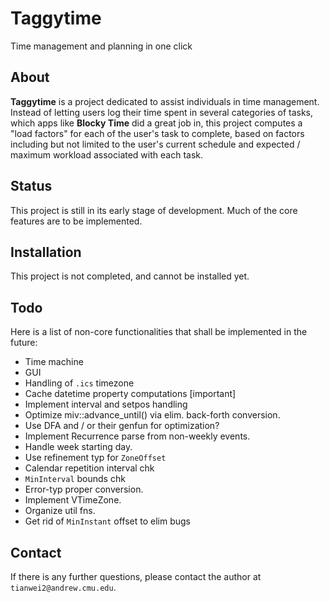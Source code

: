 # Taggytime

Time management and planning in one click

## About
**Taggytime** is a project dedicated to assist individuals in time management. Instead of letting users log their time spent in several categories of tasks, which apps like **Blocky Time** did a great job in, this project computes a "load factors" for each of the user's task to complete, based on factors including but not limited to the user's current schedule and expected / maximum workload associated with each task. 

## Status
This project is still in its early stage of development. Much of the core features are to be implemented. 

## Installation
This project is not completed, and cannot be installed yet. 

## Todo
Here is a list of non-core functionalities that shall be implemented in the future: 

* Time machine
* GUI
* Handling of `.ics` timezone
* Cache datetime property computations [important]
* Implement interval and setpos handling
* Optimize miv::advance_until() via elim. back-forth conversion.
* Use DFA and / or their genfun for optimization?
* Implement Recurrence parse from non-weekly events. 
* Handle week starting day.
* Use refinement typ for `ZoneOffset`
* Calendar repetition interval chk
* `MinInterval` bounds chk
* Error-typ proper conversion.
* Implement VTimeZone.
* Organize util fns.
* Get rid of `MinInstant` offset to elim bugs

## Contact
If there is any further questions, please contact the author at `tianwei2@andrew.cmu.edu`.